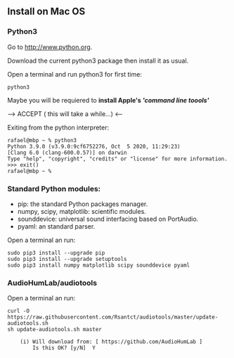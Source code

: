 
## Install on Mac OS

### Python3

Go to http://www.python.org.

Download the current python3 package then install it as usual.

Open a terminal and run python3 for first time:

    python3

Maybe you will be requiered to **install Apple's _'command line toools'_**

--> ACCEPT ( this will take a while...) <--

Exiting from the python interpreter:

    rafael@mbp ~ % python3
    Python 3.9.0 (v3.9.0:9cf6752276, Oct  5 2020, 11:29:23) 
    [Clang 6.0 (clang-600.0.57)] on darwin
    Type "help", "copyright", "credits" or "license" for more information.
    >>> exit()
    rafael@mbp ~ % 


### Standard Python modules:

- pip: the standard Python packages manager.
- numpy, scipy, matplotlib: scientific modules.
- sounddevice: universal sound interfacing based on PortAudio.
- pyaml: an standard parser.

Open a terminal an run:

    sudo pip3 install --upgrade pip
    sudo pip3 install --upgrade setuptools
    sudo pip3 install numpy matplotlib scipy sounddevice pyaml

### AudioHumLab/audiotools

Open a terminal an run:

    curl -O  https://raw.githubusercontent.com/Rsantct/audiotools/master/update-audiotools.sh
    sh update-audiotools.sh master

        (i) Will download from: [ https://github.com/AudioHumLab ]
            Is this OK? [y/N]  Y
             
